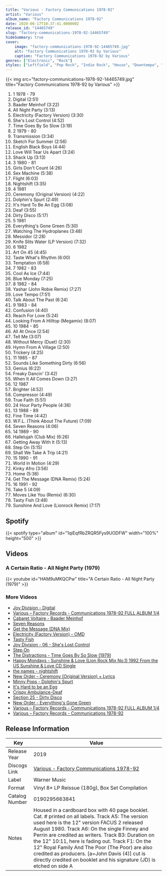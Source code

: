 ```yaml
---
title: "Various - Factory Communications 1978-92"
artist: "Various"
album_name: "Factory Communications 1978-92"
date: 2020-06-17T10:37:41.000000Z
release_id: "14465749"
slug: "factory-communications-1978-92-14465749"
hideSummary: true
cover:
    image: "factory-communications-1978-92-14465749.jpg"
    alt: "Factory Communications 1978-92 by Various"
    caption: "Factory Communications 1978-92 by Various"
genres: ["Electronic", "Rock"]
styles: ["Leftfield", "Pop Rock", "Indie Rock", "House", "Downtempo", "Synth-pop"]
---
```


{{< img src="factory-communications-1978-92-14465749.jpg" title="Factory Communications 1978-92 by Various" >}}

<!-- section break -->

1. 1 1978 - 79
2. Digital (2:51)
3. Baader Meinhof (3:22)
4. All Night Party (3:13)
5. Electricity (Factory Version) (3:30)
6. She's Lost Control (4:52)
7. Time Goes By So Slow (3:19)
8. 2 1979 - 80
9. Transmission (3:34)
10. Sketch For Summer (2:56)
11. English Black Boys (4:44)
12. Love Will Tear Us Apart (3:24)
13. Shack Up (3:13)
14. 3 1980 - 81
15. Girls Don't Count (4:26)
16. Sex Machine (5:38)
17. Flight (6:03)
18. Nightshift (3:35)
19. 4 1981
20. Ceremony (Original Version) (4:22)
21. Dolphin's Spurt (2:49)
22. It's Hard To Be An Egg (3:08)
23. Deaf (3:55)
24. Dirty Disco (5:17)
25. 5 1981
26. Everything's Gone Green (5:30)
27. Watching The Hydroplanes (3:48)
28. Messidor (2:28)
29. Knife Slits Water (LP Version) (7:32)
30. 6 1982
31. Art On 45 (4:45)
32. Taste What's Rhythm (6:00)
33. Temptation (6:58)
34. 7 1982 - 83
35. Cool As Ice (7:44)
36. Blue Monday (7:25)
37. 8 1982 - 84
38. Yashar (John Robie Remix) (7:27)
39. Love Tempo (7:51)
40. Talk About The Past (6:24)
41. 9 1983 - 84
42. Confusion (4:40)
43. Reach For Love (5:24)
44. Looking From A Hilltop (Megamix) (8:07)
45. 10 1984 - 85
46. All At Once (2:54)
47. Tell Me (3:07)
48. Without Mercy (Duet) (2:30)
49. Hymn From A Village (2:50)
50. Trickery (4:25)
51. 11 1985 - 87
52. Sounds Like Something Dirty (6:56)
53. Genius (6:22)
54. Freaky Dancin' (3:42)
55. When It All Comes Down (3:27)
56. 12 1987
57. Brighter (4:52)
58. Compressor (4:49)
59. True Faith (5:51)
60. 24 Hour Party People (4:36)
61. 13 1988 - 89
62. Fine Time (4:42)
63. W.F.L. (Think About The Future) (7:09)
64. Seven Reasons (4:06)
65. 14 1989 - 90
66. Hallelujah (Club Mix) (6:26)
67. Getting Away With It (5:13)
68. Step On (5:15)
69. Shall We Take A Trip (4:21)
70. 15 1990 - 91
71. World In Motion (4:29)
72. Kinky Afro (3:56)
73. Home (5:36)
74. Get The Message (DNA Remix) (5:24)
75. 16 1991 - 92
76. Take 5 (4:09)
77. Moves Like You (Remix) (6:30)
78. Tasty Fish (3:48)
79. Sunshine And Love (Lionrock Remix) (7:17)

<!-- section break -->


## Spotify
{{< spotify type="album" id="1qiEqfRbZRQR5Fys9UODFW" width="100%" height="500" >}}



## Videos
### A Certain Ratio - All Night Party (1979)
{{< youtube id="HAM9uMKQCPw" title="A Certain Ratio - All Night Party (1979)" >}}<br>

### More Videos

- [Joy Division - Digital](https://www.youtube.com/watch?v=9qgFGqJz9yc)
- [Various ‎– Factory Records - Communications 1978-92 FULL ALBUM 1/4](https://www.youtube.com/watch?v=yBJfnZAkkCc)
- [Cabaret Voltaire - Baader Meinhof](https://www.youtube.com/watch?v=8ty1kAz7gR0)
- [Seven Reasons](https://www.youtube.com/watch?v=lb4JiEiGtko)
- [Get the Message (DNA Mix)](https://www.youtube.com/watch?v=vXSFntRia0k)
- [Electricity (Factory Version) - OMD](https://www.youtube.com/watch?v=GFuz-BLmeb4)
- [Tasty Fish](https://www.youtube.com/watch?v=HKjf-RWReIA)
- [Joy Division - 06 - She's Lost Control](https://www.youtube.com/watch?v=7PtvIr2oiaE)
- [Step On](https://www.youtube.com/watch?v=Z6xFAuxft7I)
- [The Distractions - Time Goes By So Slow (1979)](https://www.youtube.com/watch?v=ouOeEoF8-Dk)
- [Happy Mondays - Sunshine & Love (Lion Rock Mix No.1) 1992 From the US Sunshine & Love CD Single](https://www.youtube.com/watch?v=g0dwJjuT-aA)
- [the names - nightshift](https://www.youtube.com/watch?v=eg4i-fwgBac)
- [New Order - Ceremony (Original Version) + Lyrics](https://www.youtube.com/watch?v=H5UK40sSo8I)
- [Minny Pops - Dolphin's Spurt](https://www.youtube.com/watch?v=7nEVwZdmraQ)
- [It's Hard to be an Egg](https://www.youtube.com/watch?v=r3x9A38HzAk)
- [Crispy Ambulance-Deaf](https://www.youtube.com/watch?v=ArMnpj-KMo8)
- [Section 25 - Dirty Disco](https://www.youtube.com/watch?v=sEVROLHqI2A)
- [New Order - Everything's Gone Green](https://www.youtube.com/watch?v=lRgHSxWnhqk)
- [Various ‎– Factory Records - Communications 1978-92 FULL ALBUM 1/4](https://www.youtube.com/watch?v=Tt2YPSGHmwE)
- [Various ‎– Factory Records - Communications 1978-92](https://www.youtube.com/watch?v=R2H11zigELI)


## Release Information
|  Key           | Value                                                |
| ---------------| ---------------------------------------------------- |
| Release Year   | 2019                                   |
| Discogs Link   | [Various - Factory Communications 1978-92](https://www.discogs.com/release/14465749-Various-Factory-Communications-1978-92) |
| Label          | Warner Music |
| Format         | Vinyl 8× LP Reissue (180g), Box Set Compilation |
| Catalog Number | 0190295663841 |
| Notes | Housed in a cardboard box with 40 page booklet. Cat. # printed on all labels.  Track A5: The version used here is the 12" version FACUS 2 released August 1980. Track A6: On the single Finney and Perrin are credited as writers. Track B3: Duration on the 12" 10:11, here is fading out.   Track F1: On the 12" Royal Family And The Poor (The Poor) are also credited as producers.  [a=John Davis (4)] cut is directly credited on booklet and his signature (JD) is etched on side A |